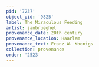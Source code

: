 ```yaml
---
pid: '7237'
object_pid: '9825'
label: The Miraculous Feeding
artist: janbrueghel
provenance_date: 20th century
provenance_location: Haarlem
provenance_text: Franz W. Koenigs
collection: provenance
order: '2523'
---
```


